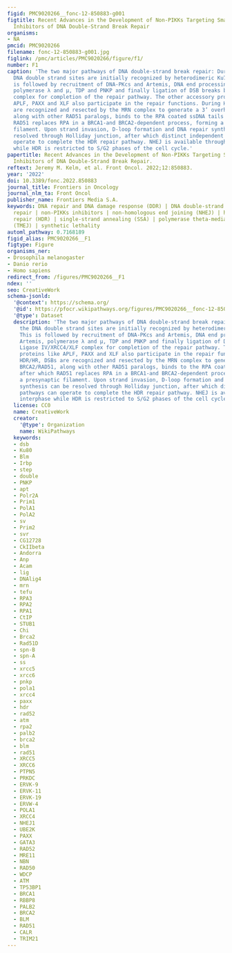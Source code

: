 ```yaml
---
figid: PMC9020266__fonc-12-850883-g001
figtitle: Recent Advances in the Development of Non-PIKKs Targeting Small Molecule
  Inhibitors of DNA Double-Strand Break Repair
organisms:
- NA
pmcid: PMC9020266
filename: fonc-12-850883-g001.jpg
figlink: /pmc/articles/PMC9020266/figure/f1/
number: F1
caption: 'The two major pathways of DNA double-strand break repair: During NHEJ, the
  DNA double strand sites are initially recognized by heterodimeric Ku70/80. This
  is followed by recruitment of DNA-PKcs and Artemis, DNA end processing by Artemis,
  polymerase λ and μ, TDP and PNKP and finally ligation of DSB breaks by Ligase IV/XRCC4/XLF
  complex for completion of the repair pathway. The other accessory proteins like
  APLF, PAXX and XLF also participate in the repair functions. During HDR/HR, DSBs
  are recognized and resected by the MRN complex to generate a 3’ overhang. BRCA2/RAD51,
  along with other RAD51 paralogs, binds to the RPA coated ssDNA tails after which
  RAD51 replaces RPA in a BRCA1-and BRCA2-dependent process, forming a presynaptic
  filament. Upon strand invasion, D-loop formation and DNA repair synthesis can be
  resolved through Holliday junction, after which distinct independent pathways can
  operate to complete the HDR repair pathway. NHEJ is available throughout interphase
  while HDR is restricted to S/G2 phases of the cell cycle.'
papertitle: Recent Advances in the Development of Non-PIKKs Targeting Small Molecule
  Inhibitors of DNA Double-Strand Break Repair.
reftext: Jeremy M. Kelm, et al. Front Oncol. 2022;12:850883.
year: '2022'
doi: 10.3389/fonc.2022.850883
journal_title: Frontiers in Oncology
journal_nlm_ta: Front Oncol
publisher_name: Frontiers Media S.A.
keywords: DNA repair and DNA damage response (DDR) | DNA double-strand break (DSB)
  repair | non-PIKKs inhibitors | non-homologous end joining (NHEJ) | homology directed
  repair (HDR) | single-strand annealing (SSA) | polymerase theta-mediated end joining
  (TMEJ) | synthetic lethality
automl_pathway: 0.7168189
figid_alias: PMC9020266__F1
figtype: Figure
organisms_ner:
- Drosophila melanogaster
- Danio rerio
- Homo sapiens
redirect_from: /figures/PMC9020266__F1
ndex: ''
seo: CreativeWork
schema-jsonld:
  '@context': https://schema.org/
  '@id': https://pfocr.wikipathways.org/figures/PMC9020266__fonc-12-850883-g001.html
  '@type': Dataset
  description: 'The two major pathways of DNA double-strand break repair: During NHEJ,
    the DNA double strand sites are initially recognized by heterodimeric Ku70/80.
    This is followed by recruitment of DNA-PKcs and Artemis, DNA end processing by
    Artemis, polymerase λ and μ, TDP and PNKP and finally ligation of DSB breaks by
    Ligase IV/XRCC4/XLF complex for completion of the repair pathway. The other accessory
    proteins like APLF, PAXX and XLF also participate in the repair functions. During
    HDR/HR, DSBs are recognized and resected by the MRN complex to generate a 3’ overhang.
    BRCA2/RAD51, along with other RAD51 paralogs, binds to the RPA coated ssDNA tails
    after which RAD51 replaces RPA in a BRCA1-and BRCA2-dependent process, forming
    a presynaptic filament. Upon strand invasion, D-loop formation and DNA repair
    synthesis can be resolved through Holliday junction, after which distinct independent
    pathways can operate to complete the HDR repair pathway. NHEJ is available throughout
    interphase while HDR is restricted to S/G2 phases of the cell cycle.'
  license: CC0
  name: CreativeWork
  creator:
    '@type': Organization
    name: WikiPathways
  keywords:
  - dsb
  - Ku80
  - Blm
  - Irbp
  - step
  - double
  - PNKP
  - apt
  - Polr2A
  - Prim1
  - PolA1
  - PolA2
  - sv
  - Prim2
  - svr
  - CG12728
  - CkIIbeta
  - Andorra
  - Anp
  - Acam
  - lig
  - DNAlig4
  - mrn
  - tefu
  - RPA3
  - RPA2
  - RPA1
  - CtIP
  - STUB1
  - Chi
  - Brca2
  - Rad51D
  - spn-B
  - spn-A
  - ss
  - xrcc5
  - xrcc6
  - pnkp
  - pola1
  - xrcc4
  - paxx
  - hdr
  - rad52
  - atm
  - rpa2
  - palb2
  - brca2
  - blm
  - rad51
  - XRCC5
  - XRCC6
  - PTPN5
  - PRKDC
  - ERVK-9
  - ERVK-11
  - ERVK-19
  - ERVW-4
  - POLA1
  - XRCC4
  - NHEJ1
  - UBE2K
  - PAXX
  - GATA3
  - RAD52
  - MRE11
  - NBN
  - RAD50
  - WDCP
  - ATM
  - TP53BP1
  - BRCA1
  - RBBP8
  - PALB2
  - BRCA2
  - BLM
  - RAD51
  - CALR
  - TRIM21
---
```

